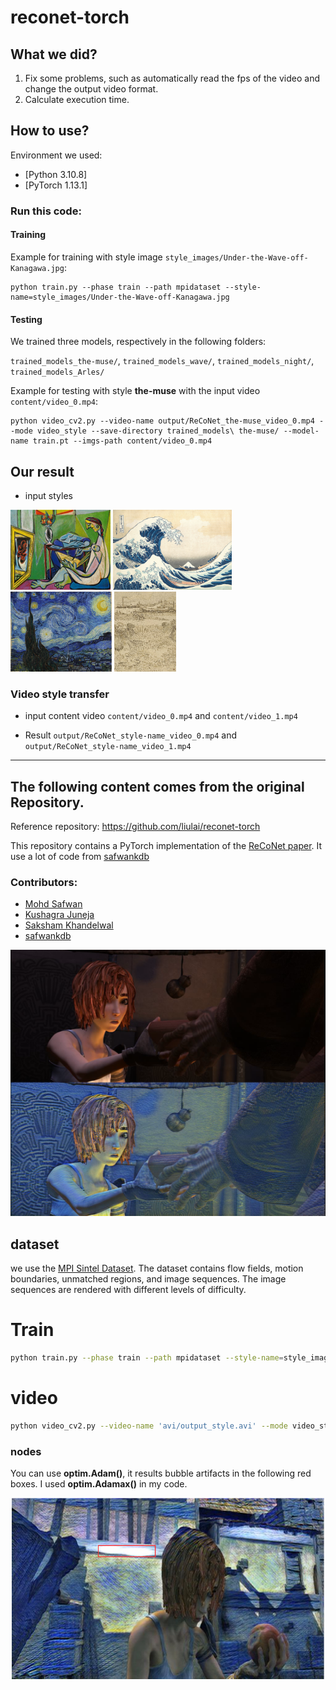 # reconet-torch

## What we did?
1. Fix some problems, such as automatically read the fps of the video and change the output video format.
2. Calculate execution time.

## How to use?

Environment we used:
- [Python 3.10.8]
- [PyTorch 1.13.1]

### Run this code:

#### Training
Example for training with style image `style_images/Under-the-Wave-off-Kanagawa.jpg`:
```
python train.py --phase train --path mpidataset --style-name=style_images/Under-the-Wave-off-Kanagawa.jpg
```
#### Testing

We trained three models, respectively in the following folders:

`trained_models_the-muse/`, `trained_models_wave/`, `trained_models_night/`, `trained_models_Arles/`

Example for testing with style **the-muse** with the input video `content/video_0.mp4`:
```
python video_cv2.py --video-name output/ReCoNet_the-muse_video_0.mp4 --mode video_style --save-directory trained_models\ the-muse/ --model-name train.pt --imgs-path content/video_0.mp4
```

## Our result

- input styles

<img src ="style_images\the-muse.jpg" height="128px" /> <img src ="style_images\Under-the-Wave-off-Kanagawa.jpg" height="128px" /> <img src ="style_images\starry-night.jpg" height="128px" /> <img src ="style_images\Arles.jpg" height="128px" />

### Video style transfer
- input content video
`content/video_0.mp4` and `content/video_1.mp4`

- Result
`output/ReCoNet_style-name_video_0.mp4` and `output/ReCoNet_style-name_video_1.mp4`

---

## The following content comes from the original Repository.

Reference repository: https://github.com/liulai/reconet-torch

This repository contains a PyTorch implementation of the [ReCoNet paper](https://arxiv.org/pdf/1807.01197.pdf). It use a lot of code from [safwankdb](https://github.com/safwankdb/ReCoNet-PyTorch)

### Contributors:
- [Mohd Safwan](https://github.com/safwankdb)
- [Kushagra Juneja](https://github.com/kushagra1729)
- [Saksham Khandelwal](https://github.com/skq024)
- [safwankdb](https://github.com/safwankdb)

[![Watch the video](videos/shanmen2.png)](videos/output_shaman_1_concat01_10.avi)


## dataset
we use the [MPI Sintel Dataset](http://files.is.tue.mpg.de/sintel/MPI-Sintel-complete.zip). The dataset contains flow fields, motion boundaries, unmatched regions, and image sequences. The image sequences are rendered with different levels of difficulty.

# Train

```bash
python train.py --phase train --path mpidataset --style-name=style_images/vanGogh.jpg
```

# video

```bash
python video_cv2.py --video-name 'avi/output_style.avi' --mode video_style --save-directory trained_models --model-name model.pth
```



### nodes

You can use **optim.Adam()**, it results bubble artifacts in the following red boxes. I used **optim.Adamax()** in my code.

<div align='center'>
  <img src="videos/bubble1.png" alt="autoportrait" height="290"  width="500"/>
</div>



